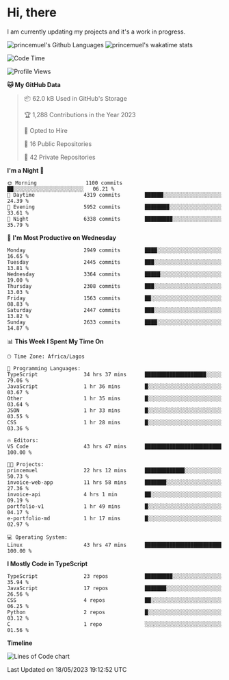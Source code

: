 # Hi, there

I am currently updating my projects and it's a work in progress.

![princemuel's Github Languages](https://github-readme-stats.vercel.app/api/top-langs/?username=princemuel&text_color=586069&layout=compact&hide_border=true&title_color=0366d6&count_private=true&include_all_commits=true&theme=tokyonight&show_icons=true)
![princemuel's wakatime stats](https://github-readme-stats.vercel.app/api/wakatime?username=princemuel&text_color=586069&layout=compact&hide_border=true&title_color=0366d6&count_private=true&include_all_commits=true&theme=tokyonight&show_icons=true)

<!--START_SECTION:waka-->
![Code Time](http://img.shields.io/badge/Code%20Time-2%2C372%20hrs%2037%20mins-blue)

![Profile Views](http://img.shields.io/badge/Profile%20Views-76-blue)

**🐱 My GitHub Data** 

> 📦 62.0 kB Used in GitHub's Storage 
 > 
> 🏆 1,288 Contributions in the Year 2023
 > 
> 💼 Opted to Hire
 > 
> 📜 16 Public Repositories 
 > 
> 🔑 42 Private Repositories 
 > 
**I'm a Night 🦉** 

```text
🌞 Morning                1100 commits        ██░░░░░░░░░░░░░░░░░░░░░░░   06.21 % 
🌆 Daytime                4319 commits        ██████░░░░░░░░░░░░░░░░░░░   24.39 % 
🌃 Evening                5952 commits        ████████░░░░░░░░░░░░░░░░░   33.61 % 
🌙 Night                  6338 commits        █████████░░░░░░░░░░░░░░░░   35.79 % 
```
📅 **I'm Most Productive on Wednesday** 

```text
Monday                   2949 commits        ████░░░░░░░░░░░░░░░░░░░░░   16.65 % 
Tuesday                  2445 commits        ███░░░░░░░░░░░░░░░░░░░░░░   13.81 % 
Wednesday                3364 commits        █████░░░░░░░░░░░░░░░░░░░░   19.00 % 
Thursday                 2308 commits        ███░░░░░░░░░░░░░░░░░░░░░░   13.03 % 
Friday                   1563 commits        ██░░░░░░░░░░░░░░░░░░░░░░░   08.83 % 
Saturday                 2447 commits        ███░░░░░░░░░░░░░░░░░░░░░░   13.82 % 
Sunday                   2633 commits        ████░░░░░░░░░░░░░░░░░░░░░   14.87 % 
```


📊 **This Week I Spent My Time On** 

```text
🕑︎ Time Zone: Africa/Lagos

💬 Programming Languages: 
TypeScript               34 hrs 37 mins      ████████████████████░░░░░   79.06 % 
JavaScript               1 hr 36 mins        █░░░░░░░░░░░░░░░░░░░░░░░░   03.67 % 
Other                    1 hr 35 mins        █░░░░░░░░░░░░░░░░░░░░░░░░   03.64 % 
JSON                     1 hr 33 mins        █░░░░░░░░░░░░░░░░░░░░░░░░   03.55 % 
CSS                      1 hr 28 mins        █░░░░░░░░░░░░░░░░░░░░░░░░   03.36 % 

🔥 Editors: 
VS Code                  43 hrs 47 mins      █████████████████████████   100.00 % 

🐱‍💻 Projects: 
princemuel               22 hrs 12 mins      █████████████░░░░░░░░░░░░   50.73 % 
invoice-web-app          11 hrs 58 mins      ███████░░░░░░░░░░░░░░░░░░   27.36 % 
invoice-api              4 hrs 1 min         ██░░░░░░░░░░░░░░░░░░░░░░░   09.19 % 
portfolio-v1             1 hr 49 mins        █░░░░░░░░░░░░░░░░░░░░░░░░   04.17 % 
e-portfolio-md           1 hr 17 mins        █░░░░░░░░░░░░░░░░░░░░░░░░   02.97 % 

💻 Operating System: 
Linux                    43 hrs 47 mins      █████████████████████████   100.00 % 
```

**I Mostly Code in TypeScript** 

```text
TypeScript               23 repos            █████████░░░░░░░░░░░░░░░░   35.94 % 
JavaScript               17 repos            ███████░░░░░░░░░░░░░░░░░░   26.56 % 
CSS                      4 repos             ██░░░░░░░░░░░░░░░░░░░░░░░   06.25 % 
Python                   2 repos             █░░░░░░░░░░░░░░░░░░░░░░░░   03.12 % 
C                        1 repo              ░░░░░░░░░░░░░░░░░░░░░░░░░   01.56 % 
```



**Timeline**

![Lines of Code chart](https://raw.githubusercontent.com/princemuel/princemuel/main/assets/bar_graph.png)


 Last Updated on 18/05/2023 19:12:52 UTC
<!--END_SECTION:waka-->
